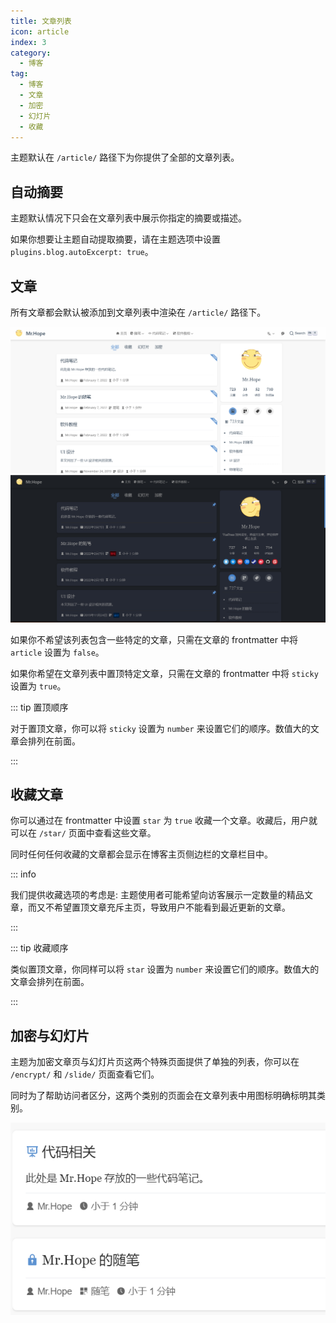 ```yaml
---
title: 文章列表
icon: article
index: 3
category:
  - 博客
tag:
  - 博客
  - 文章
  - 加密
  - 幻灯片
  - 收藏
---
```


主题默认在 `/article/` 路径下为你提供了全部的文章列表。

<!-- more -->

## 自动摘要

主题默认情况下只会在文章列表中展示你指定的摘要或描述。

如果你想要让主题自动提取摘要，请在主题选项中设置 `plugins.blog.autoExcerpt: true`。

## 文章

所有文章都会默认被添加到文章列表中渲染在 `/article/` 路径下。

![文章列表](./assets/article-list-light.png#light)
![文章列表](./assets/article-list-dark.png#dark)

如果你不希望该列表包含一些特定的文章，只需在文章的 frontmatter 中将 `article` 设置为 `false`。

如果你希望在文章列表中置顶特定文章，只需在文章的 frontmatter 中将 `sticky` 设置为 `true`。

::: tip 置顶顺序

对于置顶文章，你可以将 `sticky` 设置为 `number` 来设置它们的顺序。数值大的文章会排列在前面。

:::

## 收藏文章

你可以通过在 frontmatter 中设置 `star` 为 `true` 收藏一个文章。收藏后，用户就可以在 `/star/` 页面中查看这些文章。

同时任何任何收藏的文章都会显示在博客主页侧边栏的文章栏目中。

::: info

我们提供收藏选项的考虑是: 主题使用者可能希望向访客展示一定数量的精品文章，而又不希望置顶文章充斥主页，导致用户不能看到最近更新的文章。

:::

::: tip 收藏顺序

类似置顶文章，你同样可以将 `star` 设置为 `number` 来设置它们的顺序。数值大的文章会排列在前面。

:::

## 加密与幻灯片

主题为加密文章页与幻灯片页这两个特殊页面提供了单独的列表，你可以在 `/encrypt/` 和 `/slide/` 页面查看它们。

同时为了帮助访问者区分，这两个类别的页面会在文章列表中用图标明确标明其类别。

![类别提示](./assets/icon-type.png)

